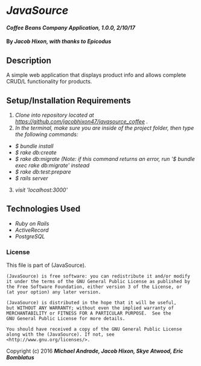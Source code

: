 # _JavaSource_

#### _Coffee Beans Company Application, 1.0.0, 2/10/17_

#### By _Jacob Hixon, with thanks to Epicodus_

## Description

A simple web application that displays product info and allows complete CRUD/L functionality for products.

## Setup/Installation Requirements

1. _Clone into repository located at https://github.com/jacobhixon47/javasource_coffee ._
2. _In the terminal, make sure you are inside of the project folder, then type the following commands:_
  * _$ bundle install_
  * _$ rake db:create_
  * _$ rake db:migrate_ _(Note: if this command returns an error, run '$ bundle exec rake db:migrate' instead_
  * _$ rake db:test:prepare_
  * _$ rails server_
3. _visit 'localhost:3000'_

## Technologies Used

* _Ruby on Rails_
* _ActiveRecord_
* _PostgreSQL_

### License

This file is part of (JavaSource).

    (JavaSource) is free software: you can redistribute it and/or modify
    it under the terms of the GNU General Public License as published by
    the Free Software Foundation, either version 3 of the License, or
    (at your option) any later version.

    (JavaSource) is distributed in the hope that it will be useful,
    but WITHOUT ANY WARRANTY; without even the implied warranty of
    MERCHANTABILITY or FITNESS FOR A PARTICULAR PURPOSE.  See the
    GNU General Public License for more details.

    You should have received a copy of the GNU General Public License
    along with the (JavaSource). If not, see <http://www.gnu.org/licenses/>.

Copyright (c) 2016 **_Michael Andrade, Jacob Hixon, Skye Atwood, Eric Bomblatus_**

